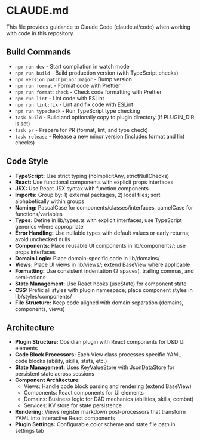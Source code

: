 # CLAUDE.md

This file provides guidance to Claude Code (claude.ai/code) when working with code in this repository.

## Build Commands
- `npm run dev` - Start compilation in watch mode
- `npm run build` - Build production version (with TypeScript checks)
- `npm version patch|minor|major` - Bump version
- `npm run format` - Format code with Prettier
- `npm run format:check` - Check code formatting with Prettier
- `npm run lint` - Lint code with ESLint
- `npm run lint:fix` - Lint and fix code with ESLint
- `npm run typecheck` - Run TypeScript type checking
- `task build` - Build and optionally copy to plugin directory (if PLUGIN_DIR is set)
- `task pr` - Prepare for PR (format, lint, and type check)
- `task release` - Release a new minor version (includes format and lint checks)

## Code Style
- **TypeScript:** Use strict typing (noImplicitAny, strictNullChecks)
- **React:** Use functional components with explicit props interfaces
- **JSX:** Use React JSX syntax with function components
- **Imports:** Group by: 1) external packages, 2) local files; sort alphabetically within groups
- **Naming:** PascalCase for components/classes/interfaces, camelCase for functions/variables
- **Types:** Define in lib/types.ts with explicit interfaces; use TypeScript generics where appropriate
- **Error Handling:** Use nullable types with default values or early returns; avoid unchecked nulls
- **Components:** Place reusable UI components in lib/components/; use props interfaces
- **Domain Logic:** Place domain-specific code in lib/domains/
- **Views:** Place UI views in lib/views/; extend BaseView where applicable
- **Formatting:** Use consistent indentation (2 spaces), trailing commas, and semi-colons
- **State Management:** Use React hooks (useState) for component state
- **CSS:** Prefix all styles with plugin namespace; place component styles in lib/styles/components/
- **File Structure:** Keep code aligned with domain separation (domains, components, views)

## Architecture
- **Plugin Structure:** Obsidian plugin with React components for D&D UI elements
- **Code Block Processors:** Each View class processes specific YAML code blocks (ability, skills, stats, etc.)
- **State Management:** Uses KeyValueStore with JsonDataStore for persistent state across sessions
- **Component Architecture:**
  - Views: Handle code block parsing and rendering (extend BaseView)
  - Components: React components for UI elements
  - Domains: Business logic for D&D mechanics (abilities, skills, combat)
  - Services: KV store for state persistence
- **Rendering:** Views register markdown post-processors that transform YAML into interactive React components
- **Plugin Settings:** Configurable color scheme and state file path in settings tab